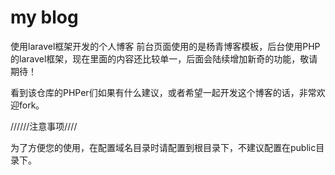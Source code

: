 # my blog
使用laravel框架开发的个人博客
前台页面使用的是杨青博客模板，后台使用PHP的laravel框架，现在里面的内容还比较单一，后面会陆续增加新奇的功能，敬请期待！

看到该仓库的PHPer们如果有什么建议，或者希望一起开发这个博客的话，非常欢迎fork。

//////注意事项////


为了方便您的使用，在配置域名目录时请配置到根目录下，不建议配置在public目录下。
